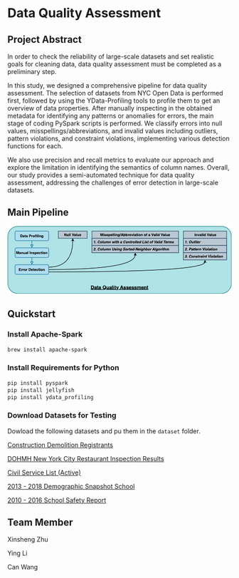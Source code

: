 # Data Quality Assessment

## Project Abstract

In order to check the reliability of large-scale datasets and set realistic goals for cleaning data, data quality assessment must be completed as a preliminary step.

In this study, we designed a comprehensive pipeline for data quality assessment. The selection of datasets from NYC Open Data is performed first, followed by using the YData-Profiling tools to profile them to get an overview of data properties. After manually inspecting in the obtained metadata for identifying any patterns or anomalies for errors, the main stage of coding PySpark scripts is performed. We classify errors into null values, misspellings/abbreviations, and invalid values including outliers, pattern violations, and constraint violations, implementing various detection functions for each.

We also use precision and recall metrics to evaluate our approach and explore the limitation in identifying the semantics of column names. Overall, our study provides a semi-automated technique for data quality assessment, addressing the challenges of error detection in large-scale datasets.

## Main Pipeline

![Pipeline](/img/flowchart.drawio.png)

## Quickstart

### Install Apache-Spark

```shell
brew install apache-spark
```

### Install Requirements for Python

```shell
pip install pyspark
pip install jellyfish
pip install ydata_profiling
```

### Download Datasets for Testing

Dowload the following datasets and pu them in the `dataset` folder.

[Construction Demolition Registrants](https://data.cityofnewyork.us/City-Government/Construction-Demolition-Registrants/cspg-yi7g)

[DOHMH New York City Restaurant Inspection Results](https://data.cityofnewyork.us/Health/DOHMH-New-York-City-Restaurant-Inspection-Results/43nn-pn8j)

[Civil Service List (Active)](https://data.cityofnewyork.us/City-Government/Civil-Service-List-Active-/vx8i-nprf)

[2013 - 2018 Demographic Snapshot School](https://data.cityofnewyork.us/Education/2013-2018-Demographic-Snapshot-School/s52a-8aq6)

[2010 - 2016 School Safety Report](https://data.cityofnewyork.us/Education/2010-2016-School-Safety-Report/qybk-bjjc)

## Team Member

Xinsheng Zhu

Ying Li

Can Wang
